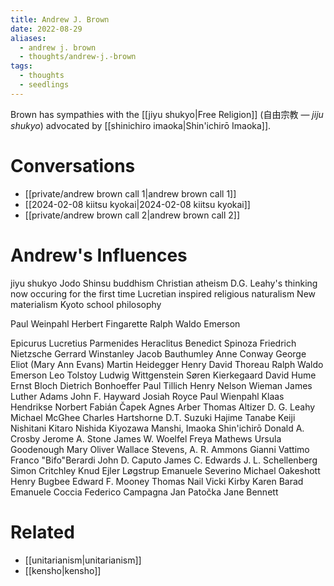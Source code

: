 ```yaml
---
title: Andrew J. Brown
date: 2022-08-29
aliases:
  - andrew j. brown
  - thoughts/andrew-j.-brown
tags:
  - thoughts
  - seedlings
---
```

Brown has sympathies with the [[jiyu shukyo|Free Religion]] (自由宗教 — _jiju shukyo_) advocated by [[shinichiro imaoka|Shin'ichirō Imaoka]].

# Conversations

- [[private/andrew brown call 1|andrew brown call 1]]
- [[2024-02-08 kiitsu kyokai|2024-02-08 kiitsu kyokai]]
- [[private/andrew brown call 2|andrew brown call 2]]

# Andrew's Influences

jiyu shukyo
Jodo Shinsu buddhism
Christian atheism
D.G. Leahy's thinking now occuring for the first time
Lucretian inspired religious naturalism
New materialism
Kyoto school philosophy

Paul Weinpahl
Herbert Fingarette
Ralph Waldo Emerson

Epicurus
Lucretius
Parmenides
Heraclitus
Benedict Spinoza
Friedrich Nietzsche
Gerrard Winstanley
Jacob Bauthumley
Anne Conway
George Eliot (Mary Ann Evans)
Martin Heidegger
Henry David Thoreau
Ralph Waldo Emerson
Leo Tolstoy
Ludwig Wittgenstein
Søren Kierkegaard
David Hume
Ernst Bloch
Dietrich Bonhoeffer
Paul Tillich
Henry Nelson Wieman
James Luther Adams
John F. Hayward
Josiah Royce
Paul Wienpahl
Klaas Hendrikse
Norbert Fabián Čapek
Agnes Arber
Thomas Altizer
D. G. Leahy
Michael McGhee
Charles Hartshorne
D.T. Suzuki
Hajime Tanabe
Keiji Nishitani
Kitaro Nishida
Kiyozawa Manshi,
Imaoka Shin'ichirō
Donald A. Crosby
Jerome A. Stone
James W. Woelfel
Freya Mathews
Ursula Goodenough
Mary Oliver
Wallace Stevens,
A. R. Ammons
Gianni Vattimo
Franco "Bifo"Berardi
John D. Caputo
James C. Edwards
J. L. Schellenberg
Simon Critchley
Knud Ejler Løgstrup
Emanuele Severino
Michael Oakeshott
Henry Bugbee
Edward F. Mooney
Thomas Nail
Vicki Kirby
Karen Barad
Emanuele Coccia
Federico Campagna
Jan Patočka
Jane Bennett

# Related

- [[unitarianism|unitarianism]]
- [[kensho|kensho]]